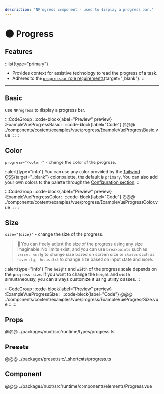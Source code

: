 ```yaml
---
description: 'NProgress component - used to display a progress bar.'
---
```


# 🌑 Progress

## Features

::list{type="primary"}
- Provides context for assistive technology to read the progress of a task.
- Adheres to the [`progressbar` role requirements](https://www.w3.org/WAI/ARIA/apg/patterns/meter){target="_blank"}.
::

---

## Basic

use `NProgress` to display a progress bar.

:::CodeGroup
::code-block{label="Preview" preview}
  :ExampleVueProgressBasic
::
::code-block{label="Code"}
@@@ ./components/content/examples/vue/progress/ExampleVueProgressBasic.vue
::
:::

## Color

`progress="{color}"` - change the color of the progress.

::alert{type="info"}
You can use any color provided by the [Tailwind CSS](https://tailwindcss.com/docs/customizing-colors){target="_blank"} color palette, the default is `primary`. You can also add your own colors to the palette through the [Configuration section](/getting-started/configuration).
::

:::CodeGroup
::code-block{label="Preview" preview}
  :ExampleVueProgressColor
::
::code-block{label="Code"}
@@@ ./components/content/examples/vue/progress/ExampleVueProgressColor.vue
::
:::

## Size

`size="{size}"` - change the size of the progress.

> 🚀 You can freely adjust the size of the progress using any size imaginable. No limits exist, and you can use `breakpoints` such as `sm:sm, xs:lg` to change size based on screen size or `states` such as `hover:lg, focus:3xl` to change size based on input state and more.

::alert{type="info"}
The `height` and `width` of the progress scale depends on the `progress-size`. If you want to change the `height` and `width` simultaneously, you can always customize it using utility classes.
::

:::CodeGroup
::code-block{label="Preview" preview}
  :ExampleVueProgressSize
::
::code-block{label="Code"}
@@@ ./components/content/examples/vue/progress/ExampleVueProgressSize.vue
::
:::

## Props
@@@ ../packages/nuxt/src/runtime/types/progress.ts

## Presets
@@@ ../packages/preset/src/_shortcuts/progress.ts

## Component
@@@ ../packages/nuxt/src/runtime/components/elements/Progress.vue
